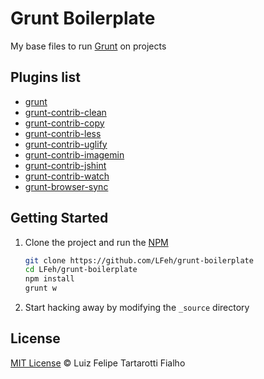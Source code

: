 # Grunt Boilerplate

My base files to run [Grunt](http://gruntjs.com/) on projects

## Plugins list

* [grunt](http://gruntjs.com/)
* [grunt-contrib-clean](https://github.com/gruntjs/grunt-contrib-clean)
* [grunt-contrib-copy](https://github.com/gruntjs/grunt-contrib-copy)
* [grunt-contrib-less](https://github.com/gruntjs/grunt-contrib-less)
* [grunt-contrib-uglify](https://github.com/gruntjs/grunt-contrib-uglify)
* [grunt-contrib-imagemin](https://github.com/gruntjs/grunt-contrib-imagemin)
* [grunt-contrib-jshint](https://github.com/gruntjs/grunt-contrib-jshint)
* [grunt-contrib-watch](https://github.com/gruntjs/grunt-contrib-watch)
* [grunt-browser-sync](https://github.com/shakyshane/grunt-browser-sync)

## Getting Started

1. Clone the project and run the [NPM](https://npmjs.org/)

	``` bash
	git clone https://github.com/LFeh/grunt-boilerplate
	cd LFeh/grunt-boilerplate
	npm install
	grunt w
	```

1. Start hacking away by modifying the `_source` directory

## License
 
[MIT License](http://felipefialho.mit-license.org/) © Luiz Felipe Tartarotti Fialho
